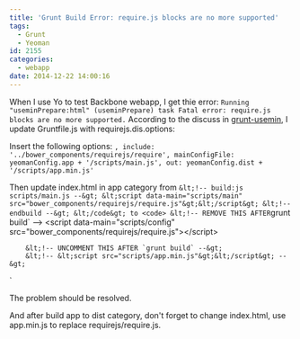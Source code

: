 ```yaml
---
title: 'Grunt Build Error: require.js blocks are no more supported'
tags:
  - Grunt
  - Yeoman
id: 2155
categories:
  - webapp
date: 2014-12-22 14:00:16
---
```


When I use Yo to test Backbone webapp, I get thie error:
`
Running "useminPrepare:html" (useminPrepare) task
Fatal error: require.js blocks are no more supported.
`
According to the discuss in [grunt-usemin](https://github.com/yeoman/grunt-usemin/issues/98), I update Gruntfile.js with requirejs.dis.options:

Insert the following options:
`
,
					include: '../bower_components/requirejs/require',
					mainConfigFile: yeomanConfig.app + '/scripts/main.js',
					out: yeomanConfig.dist + '/scripts/app.min.js'
`

Then update index.html in app category from
`
&lt;!-- build:js scripts/main.js --&gt;
        &lt;script data-main="scripts/main" src="bower_components/requirejs/require.js"&gt;&lt;/script&gt;
        &lt;!-- endbuild --&gt;
&lt;/code&gt;
to
<code>
&lt;!-- REMOVE THIS AFTER `grunt build` --&gt;
		&lt;script data-main="scripts/config" src="bower_components/requirejs/require.js"&gt;&lt;/script&gt;

		&lt;!-- UNCOMMENT THIS AFTER `grunt build` --&gt;
		&lt;!-- &lt;script src="scripts/app.min.js"&gt;&lt;/script&gt; --&gt;
`

The problem should be resolved.

And after build app to dist category, don't forget to change index.html, use app.min.js to replace requirejs/require.js.